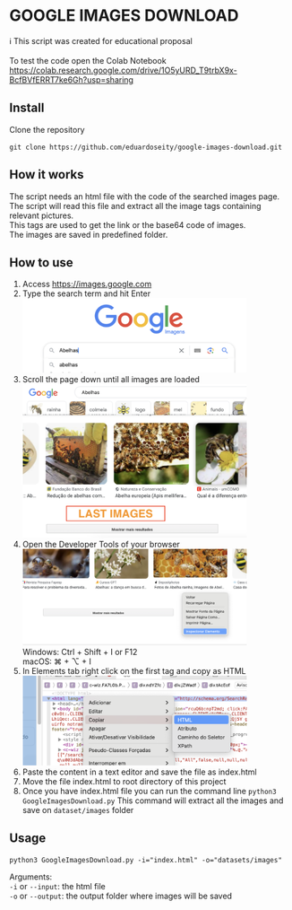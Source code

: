 # GOOGLE IMAGES DOWNLOAD
ℹ️ This script was created for educational proposal
<br><br>
To test the code open the Colab Notebook<br>
https://colab.research.google.com/drive/1O5yURD_T9trbX9x-BcfBVfERRT7ke6Gh?usp=sharing
## Install
Clone the repository
```
git clone https://github.com/eduardoseity/google-images-download.git
```
## How it works
The script needs an html file with the code of the searched images page.<br>
The script will read this file and extract all the image tags containing relevant pictures.<br>
This tags are used to get the link or the base64 code of images.<br>
The images are saved in predefined folder.
## How to use
1. Access <a href="https://images.google.com" target="_blank">https://images.google.com</a>
2. Type the search term and hit Enter<br><img src="images/how_to_01.png" width=400>
3. Scroll the page down until all images are loaded<br><img src="images/how_to_02.png" width=400>
4. Open the Developer Tools of your browser<br><img src="images/how_to_03.png" width=400><br>
Windows: Ctrl + Shift + I or F12<br>
macOS: ⌘ + ⌥ + I<br>
5. In Elements tab right click on the first <html> tag and copy as HTML<br><img src="images/how_to_04.png" width=400>
6. Paste the content in a text editor and save the file as index.html
7. Move the file index.html to root directory of this project
8. Once you have index.html file you can run the command line
```python3 GoogleImagesDownload.py```
This command will extract all the images and save on `dataset/images` folder
## Usage
```
python3 GoogleImagesDownload.py -i="index.html" -o="datasets/images"
```
Arguments:<br>
`-i` or `--input`: the html file<br>
`-o` or `--output`: the output folder where images will be saved
